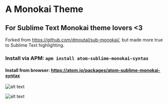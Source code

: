 # A Monokai Theme
## For Sublime Text Monokai theme lovers <3

Forked from https://github.com/dmoutal/sub-monokai/, but made more true to Sublime Text highlighting.

### Install via APM: `apm install atom-sublime-monokai-syntax`
#### Install from browser: https://atom.io/packages/atom-sublime-monokai-syntax

![alt text](upload/0.3.3.png "Screenshot in 0.3.3 showing `PHP`, `HTML` and `JS`.")

![alt text](upload/0.2.3.png "Screenshot in 0.2.3 showing `PHP`, `HTML` and `JS`.")
